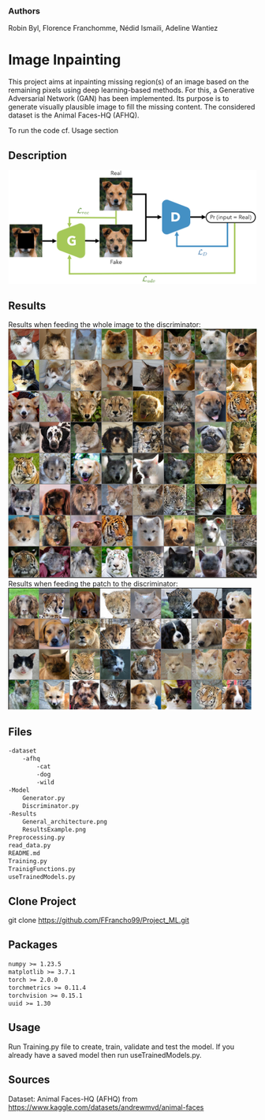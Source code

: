 ### Authors
Robin Byl,
Florence Franchomme,
Nédid Ismaili,
Adeline Wantiez

# Image Inpainting
This project aims at inpainting missing region(s) of an image based on the remaining pixels using deep learning-based methods. 
For this, a Generative Adversarial Network (GAN) has been implemented. Its purpose is to generate visually plausible image to fill the missing content. 
The considered dataset is the Animal Faces-HQ (AFHQ).  

To run the code cf. Usage section

## Description
![alt-text](Results/General_architecture.png "Architecture")
## Results
Results when feeding the whole image to the discriminator:  
![alt-text](Results/Results_All.png "Results")
Results when feeding the patch to the discriminator:  
![alt-text](Results/Results_patch.png "Results")
## Files
    -dataset
        -afhq
            -cat
            -dog
            -wild
    -Model
        Generator.py
        Discriminator.py
    -Results
        General_architecture.png
        ResultsExample.png
    Preprocessing.py
    read_data.py
    README.md
    Training.py
    TrainigFunctions.py
    useTrainedModels.py

## Clone Project

git clone https://github.com/FFrancho99/Project_ML.git

## Packages

    numpy >= 1.23.5
    matplotlib >= 3.7.1
    torch >= 2.0.0
    torchmetrics >= 0.11.4
    torchvision >= 0.15.1
    uuid >= 1.30

## Usage
Run Training.py file to create, train, validate and test the model. If you already have a saved model then run useTrainedModels.py.



## Sources
Dataset: Animal Faces-HQ (AFHQ) from https://www.kaggle.com/datasets/andrewmvd/animal-faces
    
